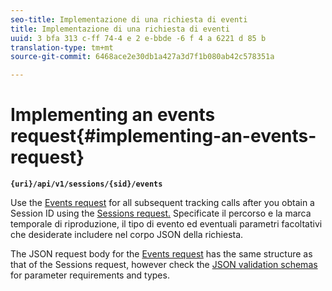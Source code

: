 ```yaml
---
seo-title: Implementazione di una richiesta di eventi
title: Implementazione di una richiesta di eventi
uuid: 3 bfa 313 c-ff 74-4 e 2 e-bbde -6 f 4 a 6221 d 85 b
translation-type: tm+mt
source-git-commit: 6468ace2e30db1a427a3d7f1b080ab42c578351a

---
```



# Implementing an events request{#implementing-an-events-request}

**`{uri}/api/v1/sessions/{sid}/events`**

Use the [Events request](../../media-collection-api/mc-api-ref/mc-api-events-req.md) for all subsequent tracking calls after you obtain a Session ID using the [Sessions request.](../../media-collection-api/mc-api-ref/mc-api-sessions-req.md) Specificate il percorso e la marca temporale di riproduzione, il tipo di evento ed eventuali parametri facoltativi che desiderate includere nel corpo JSON della richiesta.

The JSON request body for the [Events request](../../media-collection-api/mc-api-ref/mc-api-events-req.md) has the same structure as that of the Sessions request, however check the [JSON validation schemas](../../media-collection-api/mc-api-ref/mc-api-json-validation.md) for parameter requirements and types.
